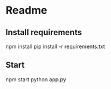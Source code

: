 # Readme

## Install requirements
npm install
pip install -r requirements.txt

## Start
npm start
python app.py
